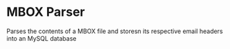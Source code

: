 # MBOX Parser
 Parses the contents of a MBOX file and storesn its respective email headers into an MySQL database
